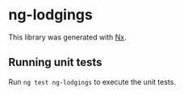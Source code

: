 # ng-lodgings

This library was generated with [Nx](https://nx.dev).

## Running unit tests

Run `ng test ng-lodgings` to execute the unit tests.
